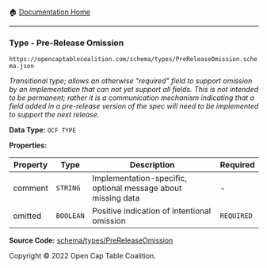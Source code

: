 :house: [Documentation Home](../../../)

---

### Type - Pre-Release Omission

`https://opencaptablecoalition.com/schema/types/PreReleaseOmission.schema.json`

_Transitional type; allows an otherwise "required" field to support omission by an implementation that can not yet support all fields. This is not intended to be permanent; rather it is a communication mechanism indicating that a field added in a pre-release version of the spec will need to be implemented to support the next release._

**Data Type:** `OCF TYPE`

**Properties:**

| Property | Type      | Description                                                  | Required   |
| -------- | --------- | ------------------------------------------------------------ | ---------- |
| comment  | `STRING`  | Implementation-specific, optional message about missing data | -          |
| omitted  | `BOOLEAN` | Positive indication of intentional omission                  | `REQUIRED` |

**Source Code:** [schema/types/PreReleaseOmission](/../../../../schema/types/PreReleaseOmission.schema.json)

Copyright © 2022 Open Cap Table Coalition.
